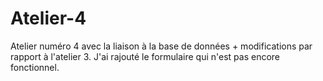 # Atelier-4
Atelier numéro 4 avec la liaison à la base de données + modifications par rapport à l'atelier 3. J'ai rajouté le formulaire qui n'est pas encore fonctionnel. 
